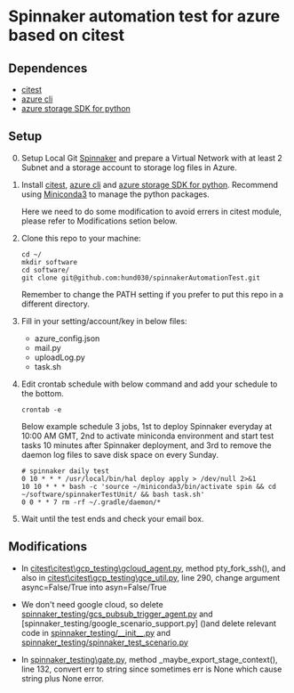 # Spinnaker automation test for azure based on citest

## Dependences
 * [citest](https://github.com/google/citest/)
 * [azure cli](https://docs.microsoft.com/cli/azure/install-azure-cli)
 * [azure storage SDK for python](https://docs.microsoft.com/en-us/azure/storage/blobs/storage-quickstart-blobs-python)

## Setup
0. Setup Local Git [Spinnaker](https://www.spinnaker.io/setup/) and prepare a Virtual Network with at least 2 Subnet and a storage account to storage log files in Azure.
1. Install [citest](https://github.com/google/citest/), [azure cli](https://docs.microsoft.com/cli/azure/install-azure-cli) and [azure storage SDK for python](https://docs.microsoft.com/en-us/azure/storage/blobs/storage-quickstart-blobs-python). Recommend using [Miniconda3](https://docs.conda.io/en/latest/miniconda.html) to manage the python packages. 
    
    Here we need to do some modification to avoid errers in citest module, please refer to Modifications setion below.

2. Clone this repo to your machine:
    ```
    cd ~/
    mkdir software
    cd software/
    git clone git@github.com:hund030/spinnakerAutomationTest.git
    ```
    Remember to change the PATH setting if you prefer to put this repo in a different directory.
3. Fill in your setting/account/key in below files:
    * azure_config.json
    * mail.py
    * uploadLog.py
    * task.sh
4. Edit crontab schedule with below command and add your schedule to the bottom.
    ```
    crontab -e
    ```
   Below example schedule 3 jobs, 1st to deploy Spinnaker everyday at 10:00 AM GMT, 2nd to activate miniconda environment and start test tasks 10 minutes after Spinnaker deployment, and 3rd to remove the daemon log files to save disk space on every Sunday.
    ```
    # spinnaker daily test
    0 10 * * * /usr/local/bin/hal deploy apply > /dev/null 2>&1
    10 10 * * * bash -c 'source ~/miniconda3/bin/activate spin && cd ~/software/spinnakerTestUnit/ && bash task.sh'
    0 0 * * 7 rm -rf ~/.gradle/daemon/*
    ```
5. Wait until the test ends and check your email box.

## Modifications
    
 * In [citest\citest\gcp_testing\gcloud_agent.py](), method pty_fork_ssh(), and also in [citest\citest\gcp_testing\gce_util.py](), line 290, change argument async=False/True into asyn=False/True
 * We don't need google cloud, so delete [spinnaker_testing/gcs_pubsub_trigger_agent.py]() and [spinnaker_testing/google_scenario_support.py] ()and delete relevant code in [spinnaker_testing/\_\_init__.py]() and [spinnaker_testing/spinnaker_test_scenario.py]()

 * In [spinnaker_testing\gate.py](), method _maybe_export_stage_context(), line 132, convert err to string since sometimes err is None which cause string plus None error.
